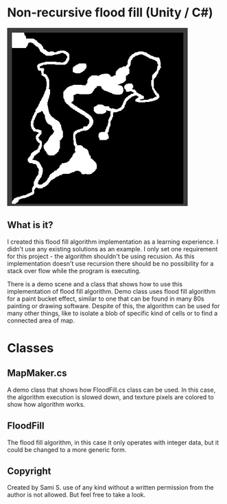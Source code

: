 # Non-recursive flood fill (Unity / C#)

![Flood fill animation](/doc/flood_fill.gif)

## What is it?

I created this flood fill algorithm implementation as a learning experience. I didn't use any existing solutions as an example. I only set one requirement for this project - the algorithm shouldn't be using recusion. As this implementation doesn't use recursion there should be no possibility for a stack over flow while the program is executing.

There is a demo scene and a class that shows how to use this implementation of flood fill algorithm. Demo class uses flood fill algorithm for a paint bucket effect, similar to one that can be found in many 80s painting or drawing software. Despite of this, the algorithm can be used for many other things, like to isolate a blob of specific kind of cells or to find a connected area of map.

# Classes

## MapMaker.cs
A demo class that shows how FloodFill.cs class can be used. In this case, the algorithm execution is slowed down, and texture pixels are colored to show how algorithm works.

## FloodFill
The flood fill algorithm, in this case it only operates with integer data, but it could be changed to a more generic form.

## Copyright 
Created by Sami S. use of any kind without a written permission from the author is not allowed. But feel free to take a look.

